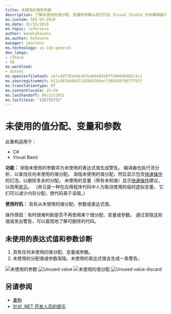 ```yaml
---
title: 未使用的值和参数
description: 了解未使用的值分配、变量和参数以及它们在 Visual Studio 代码编辑器中的显示方式。
ms.custom: SEO-VS-2020
ms.date: 02/15/2019
ms.topic: reference
author: kendrahavens
ms.author: kehavens
manager: jmartens
ms.technology: vs-ide-general
dev_langs:
- CSharp
- VB
ms.workload:
- dotnet
ms.openlocfilehash: a3fcdd7703e6b367ba8649918ff346646982c4c1
ms.sourcegitcommit: b12a38744db371d2894769ecf305585f9577792f
ms.translationtype: HT
ms.contentlocale: zh-CN
ms.lasthandoff: 09/13/2021
ms.locfileid: "126735732"
---
```

# <a name="unused-value-assignments-variables-and-parameters"></a>未使用的值分配、变量和参数

此重构适用于：

- C#
- Visual Basic

**功能：** 渐隐未使用的参数并为未使用的表达式值生成警告。 编译器也执行流分析，以查找任何未使用的值分配。 渐隐未使用的值分配，然后显示包含[快速操作](../quick-actions.md)的灯泡，以删除多余的分配。 未使用的变量（带有未知值）显示[快速操作](../quick-actions.md)建议，以改用[弃元](/dotnet/csharp/discards)。 （弃元是一种在应用程序代码中人为取消使用的临时虚拟变量。 它们可以减少内存分配，使代码易于读取。）

**使用时机：** 具有从未使用的值分配、参数或表达式值。

操作原因：有时很难判断是否不再使用某个值分配、变量或参数。 通过渐隐这些值或发出警告，可以直观地了解可删除的代码。

## <a name="unused-expression-values-and-parameters-diagnostic"></a>未使用的表达式值和参数诊断

1. 具有任何未使用的值分配、变量或参数。
2. 未使用的分配值或参数渐隐。未使用的表达式值会生成一条警告。

  ![未使用的参数](media/unused-parameter.png)
  ![Unused value](media/unused-value.png)
  ![未使用的值分配](media/unused-value-assignment.png)
  ![Unused value discard](media/unused-value-discard.png)

## <a name="see-also"></a>另请参阅

- [重构](../refactoring-in-visual-studio.md)
- [针对 .NET 开发人员的提示](../csharp-developer-productivity.md)
